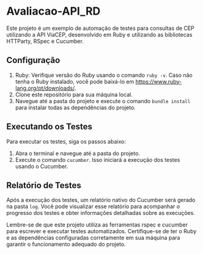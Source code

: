 # Avaliacao-API_RD

Este projeto é um exemplo de automação de testes para consultas de CEP utilizando a API ViaCEP, desenvolvido em Ruby e utilizando as bibliotecas HTTParty, RSpec e Cucumber.


## Configuração

1. Ruby: Verifique versão do Ruby usando o comando `ruby -v`. Caso não tenha o Ruby instalado, você pode baixá-lo em https://www.ruby-lang.org/pt/downloads/.
2. Clone este repositório para sua máquina local.
3. Navegue até a pasta do projeto e execute o comando `bundle install` para instalar todas as dependências do projeto.

## Executando os Testes

Para executar os testes, siga os passos abaixo:

1. Abra o terminal e navegue até a pasta do projeto.
2. Execute o comando `cucumber`. Isso iniciará a execução dos testes usando o Cucumber.

## Relatório de Testes

Após a execução dos testes, um relatório nativo do Cucumber será gerado na pasta `log`. Você pode visualizar esse relatório para acompanhar o progresso dos testes e obter informações detalhadas sobre as execuções.

Lembre-se de que este projeto utiliza as ferramentas rspec e cucumber para escrever e executar testes automatizados. Certifique-se de ter o Ruby e as dependências configuradas corretamente em sua máquina para garantir o funcionamento adequado do projeto.
